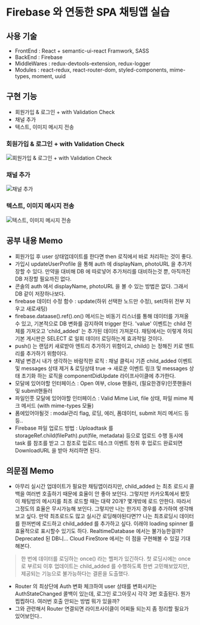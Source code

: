 # Firebase 와 연동한 SPA 채팅앱 실습

## 사용 기술
- FrontEnd : React + semantic-ui-react Framwork, SASS
- BackEnd : Firebase
- MiddleWares : redux-devtools-extension, redux-logger
- Modules : react-redux, react-router-dom, styled-components, mime-types, moment, uuid

## 구현 기능
- 회원가입 & 로그인 + with Validation Check
- 채널 추가
- 텍스트, 이미지 메시지 전송

### 회원가입 & 로그인 + with Validation Check
![회원가입 & 로그인 + with Validation Check](https://lh3.googleusercontent.com/FtCbQs34S-wnxkgkHum1H5Br0KWrVz29ALxh7I0ZlDuJPhUqZwAsBS4FX0Vw8GfcyosqI-FtCvjNSEbEaT5rubKGOyPGi39xmaGy3soZDuNaCVmLHMrzA2ACQoqTxXwfTf3hIosxIha0DdXx5LB8TLUyl4md_02X1da0zMeOEg0naqBRA0WUlp6dELXVqs5OppueYLwEEDToZ6lVtoi_rEtzgT1TZJjzehsCeRtyZmICNTiCzPIgkuub-2Wdm0fZ1JBDp3y_ag_gE85JGQDDOf_BZSLAL9DKjYD1UR7vjhBD1eSzZUxlGhhbXY8DOgx5ow1QoRNuOFdmDdPGiIAgyZLpVhseyOq0F5z4mIi_I-RwSy2CwJUuj2KqNdLYjEfAZzlnM7iMAdVPYYbqJ4VzTMes-XothLu6rN9VySjKLUuzVDrovR3v3z42enIqHjL2MpYuJ20RSoNEnf4WAkqp8dgefsej7a9emCRdYPZRp38Zdz3xrMhUFYRJPclThj0_GVI6TEoDsEgu9_7wboxt-wXu_ydqBc_5cq9VWn8hqSEV8oyQTZIy7vfxYaBc0wbY2vUgpvA3ZdLCDsN_ZdlSqHWIoScY0xMI2evz0GwvW7tybDIrspQqgbGs5TFCzQnrqvIk9DlVu2V2h-DYuK5f2l8WRm95gwSkZTxtkel9eZVBbEOL9gu1drbjr0W_Jg=w960-h540-no)

### 채널 추가
![채널 추가](https://lh3.googleusercontent.com/50jZ9bzHLh5nYa9V5iS6UH7PSk4W6dDPg2sI74KJW9he4ysPKh-PCaKGgAe-o4rSIwy2SZ6WWm3l-DMXmPHlVrxLZ1lV_DNq782qdFAFUNaipZzQw6Gk2oL-UDN5_5c1BpVNv1Y7mWobjWAQ6WN8YUzKw6OoEHMvU1etbneLKFSsfi4aRuxmHDgtBkhUH-oVTsQv0PqCvPZxMduwDLnSlcLV6_lMtFMYHywz72eqkTYgmSyUBGt3XGIFase_CwkTiLI_OmaXYTprdlbISjl3sVfKX51ACO0ydNSr1CwKDBZm9RbbNH5IRa2I-3Bh62B6ksOJ3AcFLKohoo5DnNvAChX33VhemehuEGsSUIIDB-n32PFL6RedHIWvBplkIit0FFd9_1hwbb1q93XaTLeJbnY7_KN-rXzS5sDj8e5pwTFGw46ZHdOTHTQvSexxFAejzTFkTlm2D4TWRXTkVbPn3z0j6tc5BWmdrDNPIQOF5aJtGCI0wzPwJhRThBYM5Gke5VIwGV0XtwKISPWqziw8gpJPPrB336WKdHm5M7Wm3bEb8XkmXrT4OKuCDCRBVj2VxS4395DHSZaU2Bj6yjykMQn1puT1tKZuLy5PzL6zYRA3dp01px_vn4JTU1rYJhyusPrD8HzxLdxapzm15FaQmPyh9zg0CsmQ6UTXuSYNvj3Y-017Z9vGXt8GIe6QQw=w960-h540-no)

### 텍스트, 이미지 메시지 전송
![텍스트, 이미지 메시지 전송](https://lh3.googleusercontent.com/f_STDzlVGp2ffkvH7-PtgodbSBKgW6csJ-wrJJEpAHqV7kT2olhJ08F45CkE-IZhyMi1QILQfMtZN76q3rVknOfwdqY7vo8BqXhMc2dMKUB7ucIRZbvFgbtM1Y5YjqUmiQmvCfrQKZlOcrkl6ZDyVgAdEpocMGgRUfj4WsdAT5TIxS7--giHRaFRC8HNhaZF3L7_eGnADFqqx2Wnkj0YeXEMrGiNc4LO9Ex2Wt6TMUxTeySr5yuCZ7zbiZByMIGV6E3mh1QRE9w7hIg9Xz7_Z64jR-hp1TYHEvUKkfk35IaR1-Qh07NDufZczCw4pPjcHWpRJPq4KnbXiFGZz8npwlLyQ9lPTvynJHYFruHssepaeL-5gDe7nNNIcXHboWVRaLhgZer_KcyW8y_FOwW4-G1sSLeMjdeEoBCqoJdE_6S5QNMqbFxM26gOF4yQ2ICvpvpstp2f4ZIxjbWtMPNCJp6EXyPt4V1lJBr6arg-TuvTeDc4sjyWZWO20iuuB1W2oN4HerXk-TVJjacsX5c6YHMKUgJfP0ncGRuxbooNaNu4gaCMv2JlaVoEFa_Fz1IxSBT9LUnlFMaCU01Xd7niuHJPO9tglbHB-HaeV1CBfnYdz7nzsRed_tLROuiIrCsSRfT6h3-deo237IIqezw94DVkEWdpSzYv5yyqpNXJBqyDwT1-WOWrEYsiUMr9kA=w960-h540-no)

## 공부 내용 Memo
- 회원가입 후 user 상태업데이트를 한다면 then 로직에서 바로 처리하는 것이 좋다.
- 가입시 updateUserProfile 을 통해 auth 에 displayNam, photoURL 을 추가저장할 수 있다. 만약을 대비해 DB 에 따로넣어 추가처리를 대비하는것 뿐, 아직까진 DB 저장할 필요까진 없다.
- 콘솔의 auth 에서 displayName, photoURL 을 볼 수 있는 방법은 없다. 그래서 DB 같이 저장하나보다.
- firebase 데이터 수정 함수 : update(하위 선택한 노드만 수정), set(하위 전부 지우고 새로새팅)
- firebase.dataase().ref().on() 메서드는 비동기 리스너를 통해 데이터를 가져올 수 있고, 기본적으로 DB 변화를 감지하여 trigger 한다.
 'value' 이벤트는 child 전체를 가져오고 'child_added' 는 추가된 데이터 가져온다. 채팅에서는 이렇게 하되 기본 게시판은 SELECT 로 일회 데이터 로딩하는게 효과적일 것이다.
- push() 는 랜덤키 새로받아 엔트리 추가하기 위함이고, child() 는 정해진 키로 엔트리를 추가하기 위함이다.
- 채널 변경시 내가 생각하는 바람직한 로직 : 채널 클릭시 기존 child_added 이벤트 및 messages 상태 제거 & 로딩상태 true -> 새로운 이벤트 링크 및 messages 상태 초기화 하는 로직을 componentDidUpdate 라이프사이클에 추가한다.
- 모달에 있어야할 인터페이스 : Open 여부, close 핸들러, (필요한경우)인풋핸들러 및 submit핸들러
- 파일인풋 모달에 있어야할 인터페이스 : Valid Mime List, file 상태, 파일 mime 체크 메서드 (with mime-types 모듈)
- 폼에있어야될것 : modal관리 flag, 로딩, 에러, 폼데이터, submit 처리 메서드 등등..
- Firebase 파일 업로드 방법 : Uploadtask 를 storageRef.child(filePath).put(file, metadata) 등으로 업로드 수행 동시에 task 를 참조를 받고 그 참조로 업로드 테스크 이벤트 청취 후 업로드 완료되면 DownloadURL 을 받아 처리하면 된다.

## 의문점 Memo
- 아무리 실시간 업데이트가 필요한 채팅앱이라지만, child_added 는 최초 로드시 콜백을 여러번 호출하기 때문에 효율이 안 좋아 보인다. 그렇지만 카카오톡에서 봤듯이 채팅방의 메시지를 최초 로드할 때는 대략 20개? 몇개밖에 로드 안한다. 따라서 그정도의 효율은 무시가능해 보인다. 그렇지만 나는 한가지 경우를 추가하여 생각해보고 싶다. 만약 최초로드도 많고 실시간 로딩해야된다면?? 나는 최초로딩시 데이터를 한꺼번에 로드하고 child_added 를 추가하고 싶다. 이래야 loading spinner 를 효율적으로 표시할수 있기도 하다. RealtimeDatabase 에서는 불가능한걸까? Deprecated 된 DB니... Cloud FireStore 에서는 이 점을 구현해볼 수 있길 기대해본다. 
> 한 번에 데이터를 로딩하는 once() 라는 헬퍼가 있긴하다. 첫 로딩시에는 once 로 부르되 이후 업데이트는 child_added 를 수행하도록 한번 고민해보았지만, 제공되는 기능으로 불가능하다는 결론을 도출했다.

- Router 의 최상단에 Auth 변화 체크하여 user 상태를 변화시키는 AuthStateChanged 콜백이 있는데, 로그인 로그아웃시 각각 3번 호출된다. 뭔가 찝찝하다. 여러번 호출 안되는 방법 뭐가 있을까?
- 그와 관련해서 Router 연결되면 라이프사이클이 어찌들 되는지 좀 정리할 필요가 있어보인다..